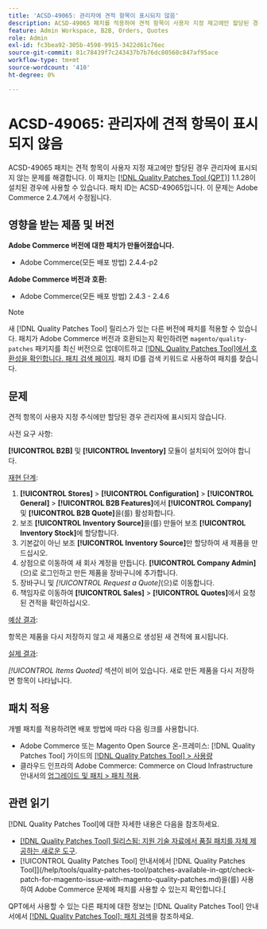 ```yaml
---
title: 'ACSD-49065: 관리자에 견적 항목이 표시되지 않음'
description: ACSD-49065 패치를 적용하여 견적 항목이 사용자 지정 재고에만 할당된 경우 관리자에 표시되지 않는 Adobe Commerce 문제를 해결합니다.
feature: Admin Workspace, B2B, Orders, Quotes
role: Admin
exl-id: fc3bea92-305b-4598-9915-3422d61c76ec
source-git-commit: 81c78439f7c243437b7b76dc80560c847af95ace
workflow-type: tm+mt
source-wordcount: '410'
ht-degree: 0%

---
```


# ACSD-49065: 관리자에 견적 항목이 표시되지 않음

ACSD-49065 패치는 견적 항목이 사용자 지정 재고에만 할당된 경우 관리자에 표시되지 않는 문제를 해결합니다. 이 패치는 [[!DNL Quality Patches Tool (QPT)]](https://experienceleague.adobe.com/en/docs/commerce-knowledge-base/kb/announcements/commerce-announcements/magento-quality-patches-released-new-tool-to-self-serve-quality-patches) 1.1.28이 설치된 경우에 사용할 수 있습니다. 패치 ID는 ACSD-49065입니다. 이 문제는 Adobe Commerce 2.4.7에서 수정됩니다.

## 영향을 받는 제품 및 버전

**Adobe Commerce 버전에 대한 패치가 만들어졌습니다.**

* Adobe Commerce(모든 배포 방법) 2.4.4-p2

**Adobe Commerce 버전과 호환:**

* Adobe Commerce(모든 배포 방법) 2.4.3 - 2.4.6

>[!NOTE]
>
>새 [!DNL Quality Patches Tool] 릴리스가 있는 다른 버전에 패치를 적용할 수 있습니다. 패치가 Adobe Commerce 버전과 호환되는지 확인하려면 `magento/quality-patches` 패키지를 최신 버전으로 업데이트하고 [[!DNL Quality Patches Tool]에서 호환성을 확인합니다. 패치 검색 페이지](https://experienceleague.adobe.com/tools/commerce-quality-patches/index.html). 패치 ID를 검색 키워드로 사용하여 패치를 찾습니다.

## 문제

견적 항목이 사용자 지정 주식에만 할당된 경우 관리자에 표시되지 않습니다.

사전 요구 사항:

**[!UICONTROL B2B]** 및 **[!UICONTROL Inventory]** 모듈이 설치되어 있어야 합니다.

<u>재현 단계</u>:

1. **[!UICONTROL Stores]** > **[!UICONTROL Configuration]** > **[!UICONTROL General]** > **[!UICONTROL B2B Features]**&#x200B;에서 **[!UICONTROL Company]** 및 **[!UICONTROL B2B Quote]**&#x200B;을(를) 활성화합니다.
1. 보조 **[!UICONTROL Inventory Source]**&#x200B;을(를) 만들어 보조 **[!UICONTROL Inventory Stock]**&#x200B;에 할당합니다.
1. 기본값이 아닌 보조 **[!UICONTROL Inventory Source]**&#x200B;만 할당하여 새 제품을 만드십시오.
1. 상점으로 이동하여 새 회사 계정을 만듭니다. **[!UICONTROL Company Admin]**(으)로 로그인하고 만든 제품을 장바구니에 추가합니다.
1. 장바구니 및 *[!UICONTROL Request a Quote]*(으)로 이동합니다.
1. 책임자로 이동하여 **[!UICONTROL Sales]** > **[!UICONTROL Quotes]**&#x200B;에서 요청된 견적을 확인하십시오.

<u>예상 결과</u>:

항목은 제품을 다시 저장하지 않고 새 제품으로 생성된 새 견적에 표시됩니다.

<u>실제 결과</u>:

*[!UICONTROL Items Quoted]* 섹션이 비어 있습니다. 새로 만든 제품을 다시 저장하면 항목이 나타납니다.

## 패치 적용

개별 패치를 적용하려면 배포 방법에 따라 다음 링크를 사용합니다.

* Adobe Commerce 또는 Magento Open Source 온-프레미스: [!DNL Quality Patches Tool] 가이드의 [[!DNL Quality Patches Tool] > 사용량](/help/tools/quality-patches-tool/usage.md)
* 클라우드 인프라의 Adobe Commerce: Commerce on Cloud Infrastructure 안내서의 [업그레이드 및 패치 > 패치 적용](https://experienceleague.adobe.com/docs/commerce-cloud-service/user-guide/develop/upgrade/apply-patches.html).

## 관련 읽기

[!DNL Quality Patches Tool]에 대한 자세한 내용은 다음을 참조하세요.

* [[!DNL Quality Patches Tool] 릴리스됨: 지원 기술 자료에서 품질 패치를 자체 제공하는 새로운 도구](https://experienceleague.adobe.com/en/docs/commerce-knowledge-base/kb/announcements/commerce-announcements/magento-quality-patches-released-new-tool-to-self-serve-quality-patches).
* [!UICONTROL Quality Patches Tool] 안내서에서  [!DNL Quality Patches Tool]](/help/tools/quality-patches-tool/patches-available-in-qpt/check-patch-for-magento-issue-with-magento-quality-patches.md)을(를) 사용하여 Adobe Commerce 문제에 패치를 사용할 수 있는지 확인합니다.[


QPT에서 사용할 수 있는 다른 패치에 대한 정보는 [!DNL Quality Patches Tool] 안내서에서 [[!DNL Quality Patches Tool]: 패치 검색](https://experienceleague.adobe.com/tools/commerce-quality-patches/index.html)을 참조하세요.
